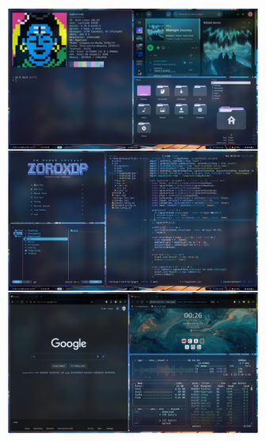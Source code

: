 ![alt text](https://github.com/zoroxdp/Dotfiles//blob/main/.config/Screenshots/SS1.png?raw=true)
![alt text](https://github.com/zoroxdp/Dotfiles//blob/main/.config/Screenshots/SS2.png?raw=true)
![alt text](https://github.com/zoroxdp/Dotfiles//blob/main/.config/Screenshots/SS3.png?raw=true)
